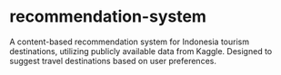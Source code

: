 # recommendation-system
A content-based recommendation system for Indonesia tourism destinations, utilizing publicly available data from Kaggle. Designed to suggest travel destinations based on user preferences.
